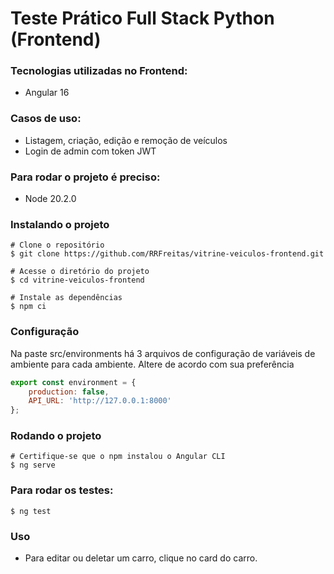 # Teste Prático Full Stack Python (Frontend)

### Tecnologias utilizadas no Frontend:
- Angular 16

### Casos de uso:
- Listagem, criação, edição e remoção de veículos
- Login de admin com token JWT

### Para rodar o projeto é preciso:
- Node 20.2.0

### Instalando o projeto
```shell
# Clone o repositório
$ git clone https://github.com/RRFreitas/vitrine-veiculos-frontend.git 

# Acesse o diretório do projeto
$ cd vitrine-veiculos-frontend

# Instale as dependências
$ npm ci
```

### Configuração
Na paste src/environments há 3 arquivos de configuração de variáveis de ambiente para cada ambiente. Altere de acordo com sua preferência
```javascript
export const environment = {
    production: false,
    API_URL: 'http://127.0.0.1:8000'
};

```

### Rodando o projeto
```shell
# Certifique-se que o npm instalou o Angular CLI
$ ng serve
```

### Para rodar os testes:
```shell
$ ng test
```

### Uso
- Para editar ou deletar um carro, clique no card do carro.